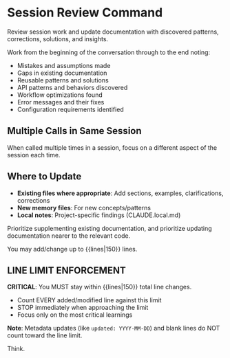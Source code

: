 # Session Review Command

Review session work and update documentation with discovered patterns, corrections, solutions, and insights.

Work from the beginning of the conversation through to the end noting:

- Mistakes and assumptions made
- Gaps in existing documentation
- Reusable patterns and solutions
- API patterns and behaviors discovered  
- Workflow optimizations found
- Error messages and their fixes
- Configuration requirements identified

## Multiple Calls in Same Session

When called multiple times in a session, focus on a different aspect of the session each time.

## Where to Update

- **Existing files where appropriate**: Add sections, examples, clarifications, corrections
- **New memory files**: For new concepts/patterns
- **Local notes**: Project-specific findings (CLAUDE.local.md)

Prioritize supplementing existing documentation, and prioritize updating documentation nearer to the relevant code.

You may add/change up to {{lines|150}} lines.

## LINE LIMIT ENFORCEMENT

**CRITICAL**: You MUST stay within {{lines|150}} total line changes.

- Count EVERY added/modified line against this limit
- STOP immediately when approaching the limit
- Focus only on the most critical learnings

**Note**: Metadata updates (like `updated: YYYY-MM-DD`) and blank lines do NOT count toward the line limit.

Think.
